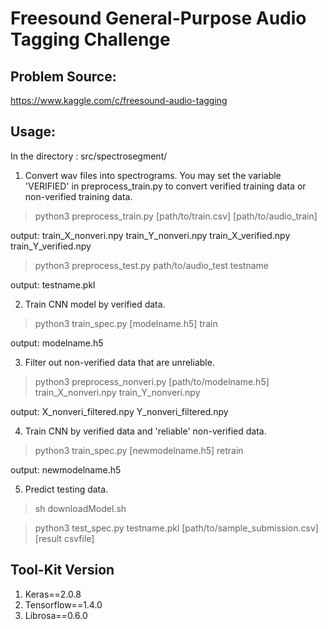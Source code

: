 # Freesound General-Purpose Audio Tagging Challenge

## Problem Source:
https://www.kaggle.com/c/freesound-audio-tagging

## Usage:
In the directory : src/spectrosegment/

1. Convert wav files into spectrograms. You may set the variable 'VERIFIED' in preprocess_train.py to convert verified training data or non-verified training data.
> python3 preprocess_train.py [path/to/train.csv] [path/to/audio_train]

output:
	train_X_nonveri.npy
	train_Y_nonveri.npy
	train_X_verified.npy
	train_Y_verified.npy

> python3 preprocess_test.py path/to/audio_test testname

output:
	testname.pkl 

2. Train CNN model by verified data.
> python3 train_spec.py [modelname.h5] train

output:
	modelname.h5

3. Filter out non-verified data that are unreliable.
> python3 preprocess_nonveri.py [path/to/modelname.h5] train_X_nonveri.npy train_Y_nonveri.npy

output:
	X_nonveri_filtered.npy
	Y_nonveri_filtered.npy

4. Train CNN by verified data and 'reliable' non-verified data.
> python3 train_spec.py [newmodelname.h5] retrain

output:
	newmodelname.h5

5. Predict testing data.
> sh downloadModel.sh

> python3 test_spec.py testname.pkl [path/to/sample_submission.csv] [result csvfile]

## Tool-Kit Version
1. Keras==2.0.8
2. Tensorflow==1.4.0
3. Librosa==0.6.0



